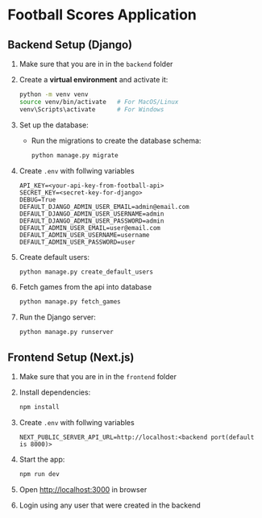 # Football Scores Application

## **Backend Setup (Django)**

1. Make sure that you are in in the `backend` folder

1. Create a **virtual environment** and activate it:

   ```bash
   python -m venv venv
   source venv/bin/activate   # For MacOS/Linux
   venv\Scripts\activate      # For Windows
   ```

1. Set up the database:

   - Run the migrations to create the database schema:
     ```bash
     python manage.py migrate
     ```

1. Create `.env` with follwing variables

   ```env
   API_KEY=<your-api-key-from-football-api>
   SECRET_KEY=<secret-key-for-django>
   DEBUG=True
   DEFAULT_DJANGO_ADMIN_USER_EMAIL=admin@email.com
   DEFAULT_DJANGO_ADMIN_USER_USERNAME=admin
   DEFAULT_DJANGO_ADMIN_USER_PASSWORD=admin
   DEFAULT_ADMIN_USER_EMAIL=user@email.com
   DEFAULT_ADMIN_USER_USERNAME=username
   DEFAULT_ADMIN_USER_PASSWORD=user
   ```

1. Create default users:

   ```bash
   python manage.py create_default_users
   ```

1. Fetch games from the api into database

   ```bash
   python manage.py fetch_games
   ```

1. Run the Django server:
   ```bash
   python manage.py runserver
   ```

## **Frontend Setup (Next.js)**

1. Make sure that you are in in the `frontend` folder

1. Install dependencies:

   ```bash
   npm install
   ```

1. Create `.env` with follwing variables

   ```env
   NEXT_PUBLIC_SERVER_API_URL=http://localhost:<backend port(default is 8000)>
   ```

1. Start the app:

   ```bash
   npm run dev
   ```

1. Open [http://localhost:3000](http://localhost:3000) in browser

1. Login using any user that were created in the backend
